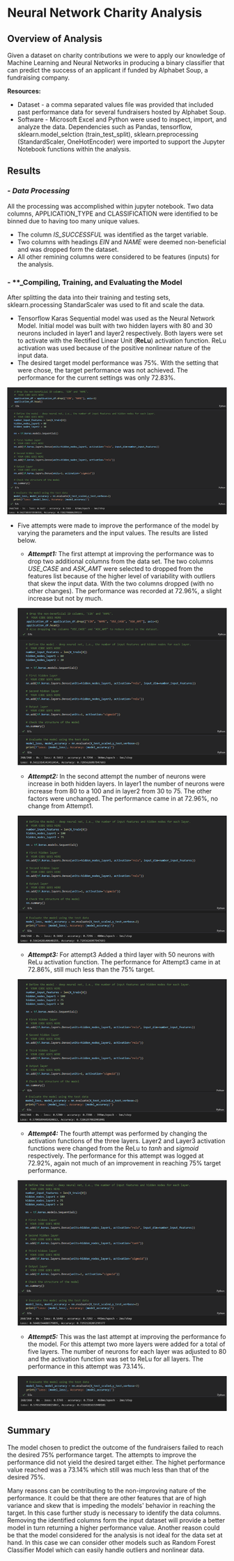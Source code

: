 # **Neural Network Charity Analysis**

## **Overview of Analysis**
Given a dataset on charity contributions we were to apply our knowledge of Machine Learning and Neural Networks in producing a binary classifier that can predict the success of an applicant if funded by Alphabet Soup, a fundraising company.

**Resources:**
- Dataset - a comma separated values file was provided that included past performance data for several fundraisers hosted by Alphabet Soup.
- Software - Microsoft Excel and Python were used to inspect, import, and analyze the data. Dependencies such as Pandas, tensorflow, sklearn.model_selction (train_test_split), sklearn.preprocessing (StandardScaler, OneHotEncoder) were imported to support the Jupyter Notebook functions within the analysis.

## **Results**

### - **_Data Processing_**
All the processing was accomplished within jupyter notebook. Two data columns, APPLICATION_TYPE and CLASSIFICATION were identified to be binned due to having too many unique values.
- The column *IS_SUCCESSFUL* was identified as the target variable.
- Two columns with headings *EIN* and *NAME* were deemed non-beneficial and was dropped form the dataset.
- All other remining columns were considered to be features (inputs) for the analysis.

### - **_Compiling, Training, and Evaluating the Model
After splitting the data into their training and testing sets, sklearn.processing StandarScaler was used to fit and scale the data.
- Tensorflow Karas Sequential model was used as the Neural Network Model. Initial model was built with two hidden layers with 80 and 30 neurons included in layer1 and layer2 respectively. Both layers were set to activate with the Rectified Linear Unit (**ReLu**) activation function. ReLu activation was used because of the positive nonlinear nature of the input data.
- The desired target model performance was 75%. With the setting that were chose, the target performance was not achieved. The performance for the current settings was only 72.83%.

![FirstRun](images/First_Run.PNG)

- Five attempts were made to improve the performance of the model by varying the parameters and the input values. The results are listed below.
  - ***Attempt1:*** The first attempt at improving the performance was to drop two additional columns from the data set. The two columns *USE_CASE* and *ASK_AMT* were selected to dropped from the features list because of the higher level of variability with outliers that skew the input data. With the two columns dropped (with no other changes). The performance was recorded at 72.96%, a slight increase but not by much.

  ![Attempt1](images/Attempt1.PNG)

  - ***Attempt2:*** In the second attempt the number of neurons were increase in both hidden layers. In layer1 the number of neurons were increase from 80 to a 100 and in layer2 from 30 to 75. The other factors were unchanged. The performance came in at 72.96%, no change from Attempt1.

  ![Attempt2](images/Attempt2.PNG)

  - ***Attempt3:*** For attempt3 Added a third layer with 50 neurons with ReLu activation function. The performance for Attempt3 came in at 72.86%, still much less than the 75% target.

  ![Attempt3](images/Attempt3.PNG)

  - ***Attempt4:*** The fourth attempt was performed by changing the activation functions of the three layers. Layer2 and Layer3 activation functions were changed from the ReLu to _tanh_ and _sigmoid_ respectively. The performance for this attempt was logged at 72.92%, again not much of an improvement in reaching 75% target performance.

  ![Attempt4](images/Attempt4.PNG)

  - ***Attempt5:*** This was the last attempt at improving the performance fo the model. For this attempt two more layers were added for a total of five layers. The number of neurons for each layer was adjusted to 80 and the activation function was set to ReLu for all layers. The performance in this attempt was 73.14%.

  ![Attempt5](images/Attempt5_Results.PNG)

## Summary
The model chosen to predict the outcome of the fundraisers failed to reach the desired 75% performance target. The attempts to improve the performance did not yield the desired target either. The highet performance value reached was a 73.14% which still was much less than that of the desired 75%.

Many reasons can be contributing to the non-improving nature of the performance. It could be that there are other features that are of high variance and skew that is impeding the models' behavior in reaching the target. In this case further study is necessary to identify the data columns. Removing the identified columns form the input dataset will provide a better model in turn returning a higher performance value. Another reason could be that the model considered for the analysis is not ideal for the data set at hand. In this case we can consider other models such as Random Forest Classifier Model which can easily handle outliers and nonlinear data.